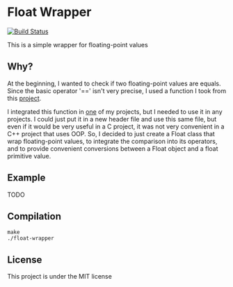 # Float Wrapper #

[![Build Status](https://travis-ci.org/Gumichan01/float-wrapper.svg?branch=master)](https://travis-ci.org/Gumichan01/float-wrapper)

This is a simple wrapper for floating-point values

## Why? ##

At the beginning, I wanted to check if two floating-point values are equals.
Since the basic operator '==' isn't very precise, I used a function I took
from this [project](https://github.com/Nerdylicious/FloatingPointComparison).

I integrated this function in [one](https://github.com/Gumichan01/lunatix)
of my projects, but I needed to use it in any projects.
I could just put it in a new header file and use this same file,
but even if it would be very useful in a C project, it was not very convenient in a
C++ project that uses OOP. So, I decided to just create a Float class
that wrap floating-point values, to integrate the comparison into its operators,
and to provide convenient conversions between a Float object and a float primitive value.

## Example ##

TODO

## Compilation ##

    make
    ./float-wrapper

## License ##

This project is under the MIT license
